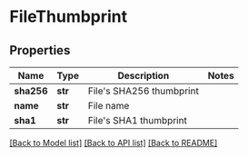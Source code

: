 # FileThumbprint

## Properties
Name | Type | Description | Notes
------------ | ------------- | ------------- | -------------
**sha256** | **str** | File&#x27;s SHA256 thumbprint | 
**name** | **str** | File name | 
**sha1** | **str** | File&#x27;s SHA1 thumbprint | 

[[Back to Model list]](../README.md#documentation-for-models) [[Back to API list]](../README.md#documentation-for-api-endpoints) [[Back to README]](../README.md)

